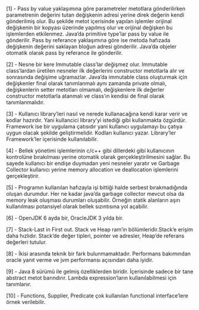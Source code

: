 [1] - 
Pass by value yaklaşımına göre parametreler metotlara gönderilirken parametrenin 
değerini tutan değişkenin adresi yerine direk değerin kendi gönderilmiş olur. Bu 
şekilde metot içerisinde yapılan işlemler orijinal değişkenin bir kopyası üzerinde 
yapılmış olur ve orijinal değişken bu işlemlerden etkilenmez. Java’da primitive 
type’lar pass by value ile gönderilir. Pass by referance yaklaşımına göre ise metoda
hafızada değişkenin değerini saklayan bloğun adresi gönderilir. Java’da objeler 
otomatik olarak pass by referance ile gönderilir.

[2] - 
Nesne bir kere Immutable class’lar değişmez olur. Immutable class’lardan üretilen
nesneler ilk değerlerini constructor metotlarla alır ve sonrasında değişime 
uğramazlar. Java’da immutable class oluşturmak için değişkenler final olarak 
tanımlanmalı aynı zamanda private olmalı, değişkenlerin setter metotları olmamalı, 
değişkenlere ilk değerler constructor metotlarla atanmalı ve class’ın kendisi de final 
olarak tanımlanmalıdır.

[3] - 
Kullanıcı library’leri nasıl ve nerede kullanacağına kendi karar verir ve kodlar hazırdır. 
Yani kullancici library’yi istediği gibi kullanmakta özgürdür. Framework ise bir 
uygulama çatısıdır yani kullanıcı uygulamayı bu çatıya uygun olacak şekilde 
geliştirmelidir. Kodları kullanıcı yazar. Library’ler Framework’ler içerisinde 
kullanılabilir.

[4] - 
Bellek yönetimi işlemlerinin c/c++ gibi dillerdeki gibi kullanıcının kontrolüne 
bırakılması yerine otomatik olarak gerçekleştirilmesini sağlar. Bu sayede kullanıcı bir 
endişe duymadan yeni nesneler yaratır ve Garbage Collector kullanıcı yerine memory 
allocation ve deallocation işlemlerini gerçekleştirir.

[5] - 
Programın kullanılan hafızayla işi bittiği halde serbest bırakmadığında oluşan 
durumdur. Her ne kadar java’da garbage collector mevcut olsa da memory leak 
oluşması durumları oluşabilir. Örneğin statik alanların aşırı kullanılması potansiyel 
olarak bellek sızıntısına yol açabilir.

[6] - 
OpenJDK 6 ayda bir, OracleJDK 3 yılda bir.

[7] - 
Stack-Last in First out.
Stack ve Heap ram’in bölümleridir.Stack’e erişim daha hızlıdır. Stack’de değer tipleri, 
pointer ve adresler, Heap’de referans değerleri tutulur.

[8] - 
İkisi arasında teknik bir fark bulunmamaktadır. Performans bakımından oracle yanıt 
verme ve jvm performansı açısından daha iyidir.

[9] - 
Java 8 sürümü ile gelmiş özelliklerden biridir. İçerisinde sadece bir tane abstract 
metot barındırır. Lambda expression’ların kullanılabilmesi için tanımlanır.

[10] - 
Functions, Supplier, Predicate çok kullanılan functional interface’lere örnek verilebilir.
